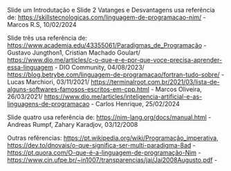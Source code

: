 Slide um Introdutação e Slide 2 Vatanges e Desvantagens usa referência de: https://skillstecnologicas.com/linguagem-de-programacao-nim/ - Marcos R.S, 10/02/2024

Slide três usa referência de: https://www.academia.edu/43355061/Paradigmas_de_Programação - Gustavo Jungthon1, Cristian Machado Goulart/ https://www.dio.me/articles/c-o-que-e-e-por-que-voce-precisa-aprender-essa-linguagem - DIO Community, 04/08/2023/ https://blog.betrybe.com/linguagem-de-programacao/fortran-tudo-sobre/ - Lucas Marchiori, 03/11/2021/ https://terminalroot.com.br/2021/03/lista-de-alguns-softwares-famosos-escritos-em-cpp.html - Marcos Oliveira, 26/03/2021/ https://www.dio.me/articles/inteligencia-artificial-e-as-linguagens-de-programacao - Carlos Henrique, 25/02/2024

Slide quatro usa referência de: https://nim-lang.org/docs/manual.html  -Andreas Rumpf, Zahary Karadjov, 03/12/2008

Outras refêrencias: https://pt.wikipedia.org/wiki/Programação_imperativa, https://dev.to/dnovais/o-que-significa-ser-multi-paradigma-8ad - https://pt.quora.com/O-que-é-a-linguagem-de-programação-Nim - https://www.cin.ufpe.br/~in1007/transparencias/jai/Jai2008Augusto.pdf - 




